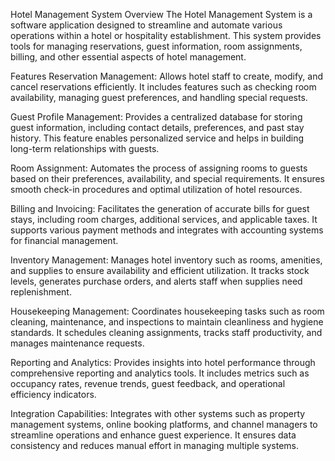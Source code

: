 Hotel Management System
Overview
The Hotel Management System is a software application designed to streamline and automate various operations within a hotel or hospitality establishment. This system provides tools for managing reservations, guest information, room assignments, billing, and other essential aspects of hotel management.

Features
Reservation Management: Allows hotel staff to create, modify, and cancel reservations efficiently. It includes features such as checking room availability, managing guest preferences, and handling special requests.

Guest Profile Management: Provides a centralized database for storing guest information, including contact details, preferences, and past stay history. This feature enables personalized service and helps in building long-term relationships with guests.

Room Assignment: Automates the process of assigning rooms to guests based on their preferences, availability, and special requirements. It ensures smooth check-in procedures and optimal utilization of hotel resources.

Billing and Invoicing: Facilitates the generation of accurate bills for guest stays, including room charges, additional services, and applicable taxes. It supports various payment methods and integrates with accounting systems for financial management.

Inventory Management: Manages hotel inventory such as rooms, amenities, and supplies to ensure availability and efficient utilization. It tracks stock levels, generates purchase orders, and alerts staff when supplies need replenishment.

Housekeeping Management: Coordinates housekeeping tasks such as room cleaning, maintenance, and inspections to maintain cleanliness and hygiene standards. It schedules cleaning assignments, tracks staff productivity, and manages maintenance requests.

Reporting and Analytics: Provides insights into hotel performance through comprehensive reporting and analytics tools. It includes metrics such as occupancy rates, revenue trends, guest feedback, and operational efficiency indicators.

Integration Capabilities: Integrates with other systems such as property management systems, online booking platforms, and channel managers to streamline operations and enhance guest experience. It ensures data consistency and reduces manual effort in managing multiple systems.
